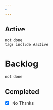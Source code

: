 ```yaml
---
~
---
```

## Active

```tasks
not done
tags include #active
```
# Backlog

```tasks
not done
```

## Completed

- [x] No Thanks